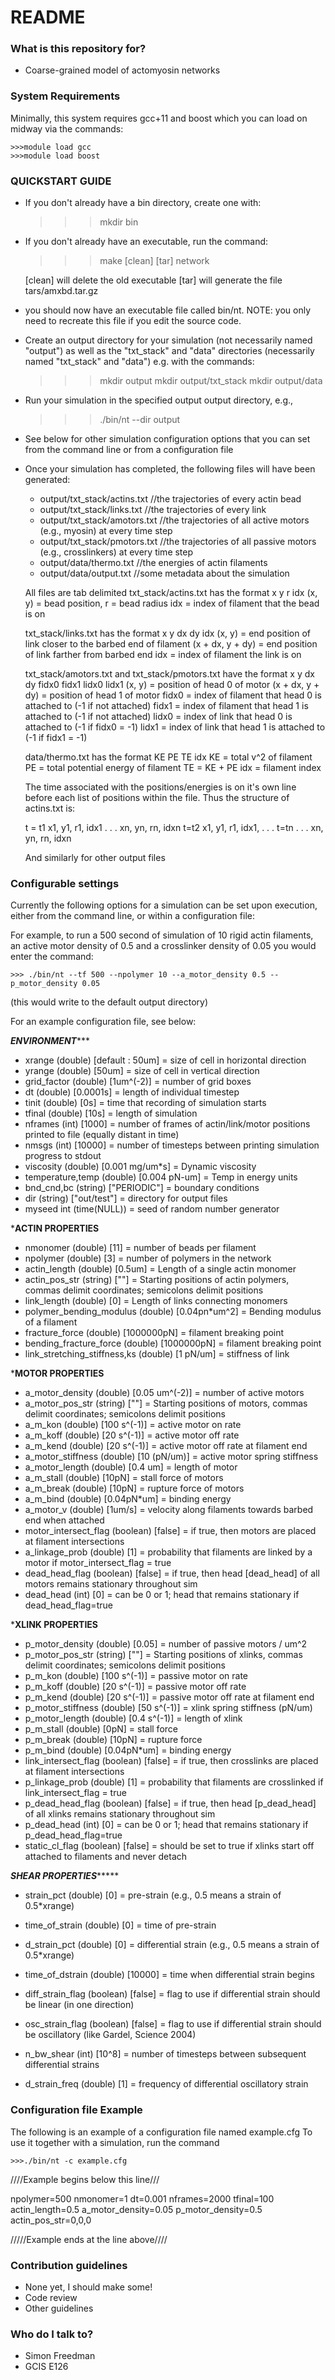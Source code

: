 # README #

### What is this repository for? ###

* Coarse-grained model of actomyosin networks

### System Requirements ###
Minimally, this system requires gcc+11 and boost which you can load on midway via the commands:

    >>>module load gcc
    >>>module load boost

### QUICKSTART GUIDE ###

* If you don't already have a bin directory, create one with:
    
    >>> mkdir bin

* If you don't already have an executable, run the command: 
  
    >>> make [clean] [tar] network 
    
    [clean] will delete the old executable
    [tar] will generate the file tars/amxbd.tar.gz

* you should now have an executable file called bin/nt. NOTE: you only need to recreate this file if you edit the source
  code.

* Create an output directory for your simulation (not necessarily named "output") as well as the "txt_stack" and "data"
  directories (necessarily named "txt_stack" and "data") e.g. with the commands:

    >>>mkdir output
    >>>mkdir output/txt_stack
    >>>mkdir output/data

* Run your simulation in the specified output output directory, e.g., 
    
    >>>./bin/nt --dir output

* See below for other simulation configuration options that you can set from the command line or from a configuration
  file

* Once your simulation has completed, the following files will have been generated:
    * output/txt_stack/actins.txt //the trajectories of every actin bead
    * output/txt_stack/links.txt //the trajectories of every link 
    * output/txt_stack/amotors.txt //the trajectories of all active motors (e.g., myosin) at every time step
    * output/txt_stack/pmotors.txt //the trajectories of all passive motors (e.g., crosslinkers) at every time step
    * output/data/thermo.txt //the energies of actin filaments
    * output/data/output.txt //some metadata about the simulation

    All files are tab delimited
    txt_stack/actins.txt has the format
    x y r idx
        (x, y)  = bead position, 
        r  = bead radius 
        idx = index of filament that the bead is on

    txt_stack/links.txt has the format
    x y dx dy idx
        (x, y) = end position of link closer to the barbed end of filament 
        (x + dx, y + dy) = end position of link farther from barbed end 
        idx = index of filament the link is on

    txt_stack/amotors.txt and txt_stack/pmotors.txt have the format
    x y dx dy fidx0 fidx1 lidx0 lidx1
        (x, y) = position of head 0 of motor
        (x + dx, y + dy) = position of head 1 of motor
        fidx0 = index of filament that head 0 is attached to (-1 if not attached)
        fidx1 = index of filament that head 1 is attached to (-1 if not attached)
        lidx0 = index of link that head 0 is attached to (-1 if fidx0 = -1)
        lidx1 = index of link that head 1 is attached to (-1 if fidx1 = -1)

    data/thermo.txt has the format 
    KE PE TE idx
        KE = total v^2 of filament 
        PE = total potential energy of filament
        TE = KE + PE
        idx = filament index
    
    The time associated with the positions/energies is on it's own line before 
    each list of positions within the file. Thus the structure of actins.txt is:

    t = t1
    x1, y1, r1, idx1
    .
    .
    .
    xn, yn, rn, idxn
    t=t2
    x1, y1, r1, idx1,
    .
    .
    .
    t=tn
    .
    .
    .
    xn, yn, rn, idxn

    And similarly for other output files
### Configurable settings ###

Currently the following options for a simulation can be set upon execution, either from the command line, or within a
configuration file:

For example, to run a 500 second of simulation of 10 rigid actin filaments, an active motor density of 0.5 and a crosslinker density
of 0.05 you would enter the command:

    >>> ./bin/nt --tf 500 --npolymer 10 --a_motor_density 0.5 --p_motor_density 0.05

(this would write to the default output directory)

For an example configuration file, see below:

***********ENVIRONMENT**************

* xrange (double)  [default : 50um] = size of cell in horizontal direction
* yrange (double)  [50um] = size of cell in vertical direction 
* grid_factor (double) [1um^(-2)] = number of grid boxes 
* dt (double)  [0.0001s] = length of individual timestep
* tinit (double) [0s] = time that recording of simulation starts
* tfinal (double)  [10s] = length of simulation
* nframes (int)  [1000] = number of frames of actin/link/motor positions printed to file (equally distant in
  time)
* nmsgs (int)  [10000] = number of timesteps between printing simulation progress to stdout
* viscosity (double)  [0.001 mg/um*s]  = Dynamic viscosity
* temperature,temp (double)  [0.004 pN-um] = Temp in energy units 
* bnd_cnd,bc (string)  ["PERIODIC"] = boundary conditions
* dir (string) ["out/test"] = directory for output files
* myseed int (time(NULL)) = seed of random number generator
         
***********ACTIN PROPERTIES**********

* nmonomer (double)  [11] = number of beads per filament
* npolymer (double)  [3] = number of polymers in the network
* actin_length (double)  [0.5um] = Length of a single actin monomer
* actin_pos_str (string)   [""] = Starting positions of actin polymers, commas delimit coordinates; semicolons delimit positions
* link_length (double)  [0] = Length of links connecting monomers
* polymer_bending_modulus (double)  [0.04pn*um^2] = Bending modulus of a filament
* fracture_force (double)  [1000000pN] = filament breaking point
* bending_fracture_force (double)  [1000000pN] = filament breaking point
* link_stretching_stiffness,ks (double)  [1 pN/um] = stiffness of link
         

***********MOTOR PROPERTIES**********

* a_motor_density (double)  [0.05 um^(-2)] = number of active motors 
* a_motor_pos_str (string)   [""] = Starting positions of motors, commas delimit coordinates; semicolons delimit positions
* a_m_kon (double)  [100 s^(-1)] = active motor on rate
* a_m_koff (double)  [20 s^(-1)] = active motor off rate
* a_m_kend (double)  [20 s^(-1)] = active motor off rate at filament end
* a_motor_stiffness (double)  [10 (pN/um)] = active motor spring stiffness
* a_motor_length (double)  [0.4 um] = length of motor
* a_m_stall (double) [10pN] = stall force of motors
* a_m_break (double) [10pN] = rupture force of motors
* a_m_bind (double) [0.04pN*um] = binding energy
* a_motor_v (double) [1um/s] = velocity along filaments towards barbed end when attached
* motor_intersect_flag (boolean) [false] = if true, then motors are placed at filament intersections
* a_linkage_prob (double) [1] = probability that filaments are linked by a motor if motor_intersect_flag = true
* dead_head_flag (boolean) [false] = if true, then head [dead_head] of all motors remains stationary throughout sim
* dead_head (int) [0] = can be 0 or 1; head that remains stationary if dead_head_flag=true

***********XLINK PROPERTIES**********

* p_motor_density (double)  [0.05] = number of passive motors / um^2
* p_motor_pos_str (string)   [""] = Starting positions of xlinks, commas delimit coordinates; semicolons delimit positions
* p_m_kon (double)  [100 s^(-1)] = passive motor on rate
* p_m_koff (double)  [20 s^(-1)] = passive motor off rate
* p_m_kend (double)  [20 s^(-1)] = passive motor off rate at filament end
* p_motor_stiffness (double)  [50 s^(-1)] = xlink spring stiffness (pN/um)
* p_motor_length (double)  [0.4 s^(-1)] = length of xlink
* p_m_stall (double) [0pN] = stall force
* p_m_break (double) [10pN] = rupture force
* p_m_bind (double) [0.04pN*um] = binding energy
* link_intersect_flag (boolean) [false] = if true, then crosslinks are placed at filament intersections
* p_linkage_prob (double) [1] = probability that filaments are crosslinked if link_intersect_flag = true
* p_dead_head_flag (boolean) [false] = if true, then head [p_dead_head] of all xlinks remains stationary throughout sim
* p_dead_head (int) [0] = can be 0 or 1; head that remains stationary if p_dead_head_flag=true
* static_cl_flag (boolean) [false] = should be set to true if xlinks start off attached to filaments and never detach

*********SHEAR PROPERTIES**************

* strain_pct (double)  [0] = pre-strain (e.g., 0.5 means a strain of 0.5*xrange)
* time_of_strain (double) [0] = time of pre-strain

* d_strain_pct (double)  [0] = differential strain (e.g., 0.5 means a strain of 0.5*xrange)
* time_of_dstrain (double) [10000] = time when differential strain begins
* diff_strain_flag (boolean) [false] = flag to use if differential strain should be linear (in one direction)
* osc_strain_flag (boolean) [false] = flag to use if differential strain should be oscillatory (like Gardel, Science 2004)
* n_bw_shear (int) [10^8] = number of timesteps between subsequent differential strains 
* d_strain_freq (double) [1] = frequency of differential oscillatory strain

### Configuration file Example ###
The following is an example of a configuration file named example.cfg 
To use it together with a simulation, run the command
    
    >>>./bin/nt -c example.cfg

////Example begins below this line///

npolymer=500
nmonomer=1
dt=0.001
nframes=2000
tfinal=100
actin_length=0.5
a_motor_density=0.05
p_motor_density=0.5
actin_pos_str=0,0,0

/////Example ends at the line above////

### Contribution guidelines ###

* None yet, I should make some!
* Code review
* Other guidelines

### Who do I talk to? ###

* Simon Freedman
* GCIS E126
